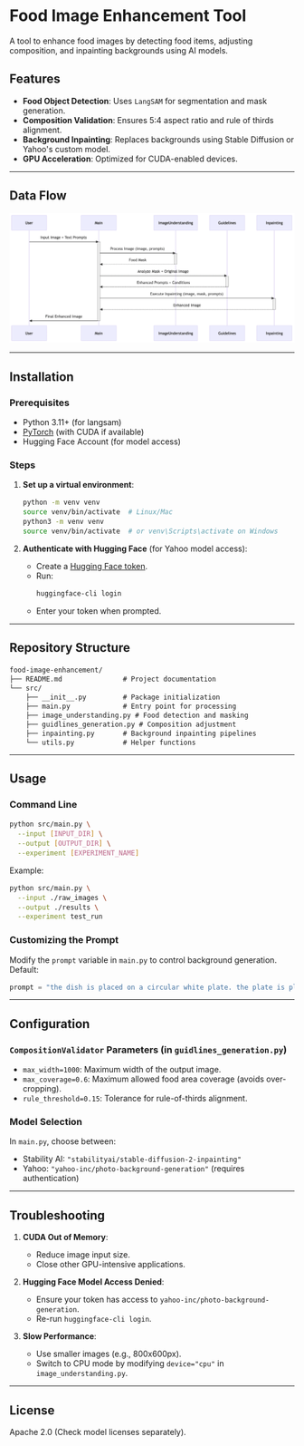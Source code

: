 # Food Image Enhancement Tool

A tool to enhance food images by detecting food items, adjusting composition, and inpainting backgrounds using AI models.

## Features

- **Food Object Detection**: Uses `LangSAM` for segmentation and mask generation.
- **Composition Validation**: Ensures 5:4 aspect ratio and rule of thirds alignment.
- **Background Inpainting**: Replaces backgrounds using Stable Diffusion or Yahoo's custom model.
- **GPU Acceleration**: Optimized for CUDA-enabled devices.

---

## Data Flow

![Data Flow](dataflow.png)

---

## Installation

### Prerequisites

- Python 3.11+ (for langsam)
- [PyTorch](https://pytorch.org/) (with CUDA if available)
- Hugging Face Account (for model access)

### Steps

1. **Set up a virtual environment**:

   ```bash
   python -m venv venv
   source venv/bin/activate  # Linux/Mac
   python3 -m venv venv
   source venv/bin/activate  # or venv\Scripts\activate on Windows
   ```


2. **Authenticate with Hugging Face** (for Yahoo model access):
   - Create a [Hugging Face token](https://huggingface.co/settings/tokens).
   - Run:
     ```bash
     huggingface-cli login
     ```
   - Enter your token when prompted.

---

## Repository Structure

```
food-image-enhancement/
├── README.md               # Project documentation
└── src/
    ├── __init__.py         # Package initialization
    ├── main.py             # Entry point for processing
    ├── image_understanding.py # Food detection and masking
    ├── guidlines_generation.py # Composition adjustment
    ├── inpainting.py       # Background inpainting pipelines
    └── utils.py            # Helper functions
```

---

## Usage

### Command Line

```bash
python src/main.py \
  --input [INPUT_DIR] \
  --output [OUTPUT_DIR] \
  --experiment [EXPERIMENT_NAME]
```

Example:

```bash
python src/main.py \
  --input ./raw_images \
  --output ./results \
  --experiment test_run
```

### Customizing the Prompt

Modify the `prompt` variable in `main.py` to control background generation. Default:

```python
prompt = "the dish is placed on a circular white plate. the plate is placed on a wooden table. Clean table"
```

---

## Configuration

### `CompositionValidator` Parameters (in `guidlines_generation.py`)

- `max_width=1000`: Maximum width of the output image.
- `max_coverage=0.6`: Maximum allowed food area coverage (avoids over-cropping).
- `rule_threshold=0.15`: Tolerance for rule-of-thirds alignment.

### Model Selection

In `main.py`, choose between:

- Stability AI: `"stabilityai/stable-diffusion-2-inpainting"`
- Yahoo: `"yahoo-inc/photo-background-generation"` (requires authentication)

---

## Troubleshooting

1. **CUDA Out of Memory**:

   - Reduce image input size.
   - Close other GPU-intensive applications.

2. **Hugging Face Model Access Denied**:

   - Ensure your token has access to `yahoo-inc/photo-background-generation`.
   - Re-run `huggingface-cli login`.

3. **Slow Performance**:
   - Use smaller images (e.g., 800x600px).
   - Switch to CPU mode by modifying `device="cpu"` in `image_understanding.py`.

---

## License

Apache 2.0 (Check model licenses separately).
